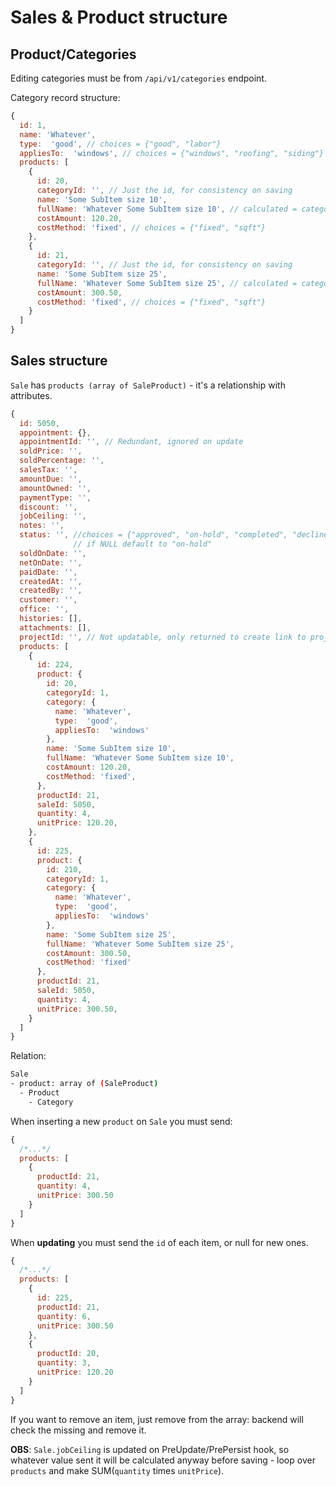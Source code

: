# Sales & Product structure

## Product/Categories

Editing categories must be from `/api/v1/categories` endpoint.

Category record structure:

~~~javascript
{
  id: 1,
  name: 'Whatever',
  type:  'good', // choices = {"good", "labor"}
  appliesTo:  'windows', // choices = {"windows", "roofing", "siding"}
  products: [
    {
      id: 20,
      categoryId: '', // Just the id, for consistency on saving
      name: 'Some SubItem size 10',
      fullName: 'Whatever Some SubItem size 10', // calculated = category.name + ' ' + product.name
      costAmount: 120.20,
      costMethod: 'fixed', // choices = {"fixed", "sqft"}
    },
    {
      id: 21,
      categoryId: '', // Just the id, for consistency on saving
      name: 'Some SubItem size 25',
      fullName: 'Whatever Some SubItem size 25', // calculated = category.name + ' ' + product.name
      costAmount: 300.50,
      costMethod: 'fixed', // choices = {"fixed", "sqft"}
    }
  ]
}
~~~

## Sales structure

`Sale` has `products (array of SaleProduct)` - it's a relationship
with attributes.

~~~javascript
{
  id: 5050,
  appointment: {},
  appointmentId: '', // Redundant, ignored on update
  soldPrice: '',
  soldPercentage: '',
  salesTax: '',
  amountDue: '',
  amountOwned: '',
  paymentType: '',
  discount: '',
  jobCeiling: '',
  notes: '',
  status: '', //choices = {"approved", "on-hold", "completed", "declined", "canceled"}
              // if NULL default to "on-hold"
  soldOnDate: '',
  netOnDate: '',
  paidDate: '',
  createdAt: '',
  createdBy: '',
  customer: '',
  office: '',
  histories: [],
  attachments: [],
  projectId: '', // Not updatable, only returned to create link to project
  products: [
    {
      id: 224,
      product: {
        id: 20,
        categoryId: 1,
        category: {
          name: 'Whatever',
          type:  'good',
          appliesTo:  'windows'
        },
        name: 'Some SubItem size 10',
        fullName: 'Whatever Some SubItem size 10',
        costAmount: 120.20,
        costMethod: 'fixed',  
      },
      productId: 21,
      saleId: 5050,
      quantity: 4,
      unitPrice: 120.20,
    },
    {
      id: 225,
      product: {
        id: 210,
        categoryId: 1,
        category: {
          name: 'Whatever',
          type:  'good',
          appliesTo:  'windows'
        },
        name: 'Some SubItem size 25',
        fullName: 'Whatever Some SubItem size 25',
        costAmount: 300.50,
        costMethod: 'fixed'
      },
      productId: 21,
      saleId: 5050,
      quantity: 4,
      unitPrice: 300.50,
    }
  ]
}
~~~

Relation:

~~~bash
Sale
- product: array of (SaleProduct)
  - Product
    - Category
~~~

When inserting a new `product` on `Sale` you must send:

~~~javascript
{
  /*...*/
  products: [
    {
      productId: 21,
      quantity: 4,
      unitPrice: 300.50
    }
  ]
}
~~~

When **updating** you must send the `id` of each item, or null for new ones.

~~~javascript
{
  /*...*/
  products: [
    {
      id: 225,
      productId: 21,
      quantity: 6,
      unitPrice: 300.50
    },
    {
      productId: 20,
      quantity: 3,
      unitPrice: 120.20
    }
  ]
}
~~~

If you want to remove an item, just remove from the array: backend will
check the missing and remove it.

**OBS**: `Sale.jobCeiling` is updated on PreUpdate/PrePersist hook, so
whatever value sent it will be calculated anyway before saving - loop over
`products` and make SUM(`quantity` times `unitPrice`).
